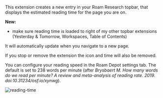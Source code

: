 This extension creates a new entry in your Roam Research topbar, that displays the estimated reading time for the page you are on.

**New:**
- make sure reading time is loaded to right of my other topbar extensions (Yesterday & Tomorrow, Workspaces, Table of Contents)

It will automatically update when you navigate to a new page.

If you stop or remove the extension the icon and time will also be removed.

You can configure your reading speed in the Roam Depot settings tab. The default is set to 238 words per minute (after _Brysbaert M. How many words do we read per minute? A review and meta-analysis of reading rate. 2019. doi:10.31234/osf.io/xynwg_).

![reading-time](https://user-images.githubusercontent.com/6857790/184610818-0a807cc0-e978-4abc-a4f1-7e8b4a6f4c03.gif)
